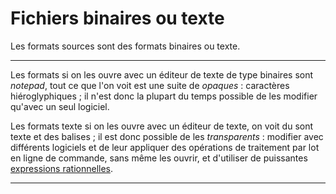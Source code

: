 # Fichiers binaires ou texte

Les formats sources sont des formats binaires ou texte.

  ------------------ --------------------------------------------------------
  Les formats        si on les ouvre avec un éditeur de texte de type
  binaires sont      *notepad*, tout ce que l\'on voit est une suite de
  *opaques* :        caractères hiéroglyphiques ; il n\'est donc la plupart
                     du temps possible de les modifier qu\'avec un seul
                     logiciel.

  Les formats texte  si on les ouvre avec un éditeur de texte, on voit du
  sont               texte et des balises ; il est donc possible de les
  *transparents* :   modifier avec différents logiciels et de leur appliquer
                     des opérations de traitement par lot en ligne de
                     commande, sans même les ouvrir, et d\'utiliser de
                     puissantes [expressions rationnelles]().
  ------------------ --------------------------------------------------------
